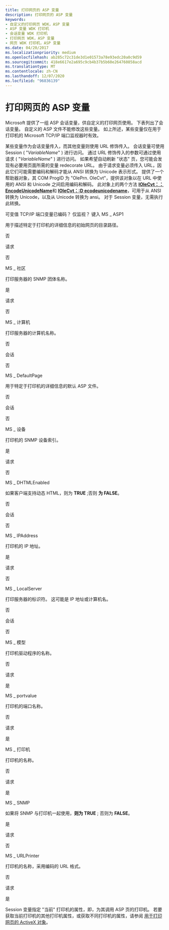 ```yaml
---
title: 打印网页的 ASP 变量
description: 打印网页的 ASP 变量
keywords:
- 自定义的打印网页 WDK，ASP 变量
- ASP 变量 WDK 打印机
- 会话变量 WDK 打印机
- 打印网页 WDK，ASP 变量
- 网页 WDK 打印机，ASP 变量
ms.date: 04/20/2017
ms.localizationpriority: medium
ms.openlocfilehash: ab285c72c31de3d1e01573a78e93edc20a0c9d59
ms.sourcegitcommit: 418e6617e2a695c9cb4b37b5b60e264760858acd
ms.translationtype: MT
ms.contentlocale: zh-CN
ms.lasthandoff: 12/07/2020
ms.locfileid: "96836139"
---
```

# <a name="asp-variables-for-print-web-pages"></a>打印网页的 ASP 变量





Microsoft 提供了一组 ASP 会话变量，供自定义的打印网页使用。 下表列出了会话变量。 自定义的 ASP 文件不能修改这些变量。 如上所述，某些变量仅在用于打印机的 Microsoft TCP/IP 端口监视器时有效。

某些变量作为会话变量传入，而其他变量则使用 URL 修饰传入。 会话变量可使用 Session ( "*VariableName*" ) 进行访问。 通过 URL 修饰传入的参数可通过使用请求 ( "*VariableName*" ) 进行访问。 如果希望自动刷新 "状态" 页，您可能会发现有必要用页面所需的变量 redecorate URL。 由于请求变量必须传入 URL，因此它们可能需要编码和解码才能从 ANSI 转换为 Unicode 表示形式。 提供了一个帮助器对象，其 COM ProgID 为 "OlePrn. OleCvt"，提供该对象以在 URL 中使用的 ANSI 和 Unicode 之间启用编码和解码。 此对象上的两个方法 [**IOleCvt：： EncodeUnicodeName**](./iolecvt-encodeunicodename.md)和 [**IOleCvt：:D ecodeunicodename**](./iolecvt-decodeunicodename.md)，可用于从 ANSI 转换为 Unicode，以及从 Unicode 转换为 ansi。 对于 Session 变量，无需执行此转换。

可变值 TCP/IP 端口变量已编码？
仅监视？
键入 MS \_ ASP1

用于描述特定于打印机的详细信息的初始网页的目录路径。

否

请求

否

MS \_ 社区

打印服务器的 SNMP 团体名称。

是

请求

否

MS \_ 计算机

打印服务器的计算机名称。

否

会话

否

MS \_ DefaultPage

用于特定于打印机的详细信息的默认 ASP 文件。

否

会话

否

MS \_ 设备

打印机的 SNMP 设备索引。

是

请求

否

MS \_ DHTMLEnabled

如果客户端支持动态 HTML，则为 **TRUE** ;否则 **为 FALSE**。

否

会话

否

MS \_ IPAddress

打印机的 IP 地址。

是

请求

否

MS \_ LocalServer

打印服务器的标识符。 这可能是 IP 地址或计算机名。

否

会话

否

MS \_ 模型

打印机驱动程序的名称。

否

请求

是

MS \_ portvalue

打印机的端口名称。

否

请求

是

MS \_ 打印机

打印机的名称。

否

请求

是

MS \_ SNMP

如果将 SNMP 与打印机一起使用，**则为 TRUE** ; 否则为 **FALSE**。

是

请求

否

MS \_ URLPrinter

打印机的名称，采用编码的 URL 格式。

否

请求

是

 

Session 变量指定 "当前" 打印机的属性，即，为其调用 ASP 页的打印机。 若要获取当前打印机的其他打印机属性，或获取不同打印机的属性，请参阅 [用于打印网页的 ActiveX 对象](activex-objects-for-print-web-pages.md)。

 

